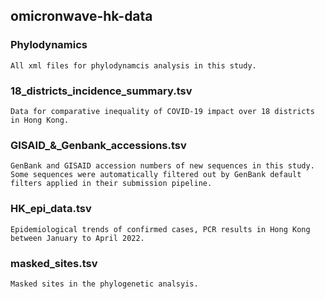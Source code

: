 ## omicronwave-hk-data

### Phylodynamics
	All xml files for phylodynamcis analysis in this study.

### 18_districts_incidence_summary.tsv
	Data for comparative inequality of COVID-19 impact over 18 districts in Hong Kong.

### GISAID_&_Genbank_accessions.tsv
	GenBank and GISAID accession numbers of new sequences in this study. Some sequences were automatically filtered out by GenBank default filters applied in their submission pipeline.

### HK_epi_data.tsv
	Epidemiological trends of confirmed cases, PCR results in Hong Kong between January to April 2022.

### masked_sites.tsv
	Masked sites in the phylogenetic analsyis.
